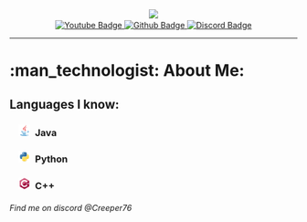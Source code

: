<div align="center">
  <img src="./assets/BannerRounded100px.png"/>
</div>
<div id="badges" align="center">
  <a href="https://www.youtube.com/@Creeper7689/">
    <img src="https://img.shields.io/badge/YouTube-red?style=for-the-badge&logo=youtube&logoColor=white" alt="Youtube Badge"/>
  </a>
  <a href="https://www.github.com/Creeper76">
    <img src="https://img.shields.io/badge/Github-gray?style=for-the-badge&logo=github&logoColor=white" alt="Github Badge"/>
  </a>
  <a href="https://github.com/Creeper76#find-me-on-discord-creeper76">
    <img src="https://img.shields.io/badge/Discord-blue?style=for-the-badge&logo=discord&logoColor=white" alt="Discord Badge"/>
  </a>
</div>

---

<h1>:man_technologist: About Me: </h1>
<h2>Languages I know: </h2>
<h3>   <img src="./assets/java-icon.svg" width="20" height="20"> Java<h4>
<h3>   <img src="./assets/python-icon.svg" width="20" height="20"> Python<h4>
<h3>   <img src="./assets/cplusplus-icon.svg" width="20" height="20"> C++<h4>

<h6>Find me on discord @Creeper76</h6>

<!--
**Creeper76/creeper76** is a ✨ _special_ ✨ repository because its `README.md` (this file) appears on your GitHub profile.

Here are some ideas to get you started:

- 🔭 I’m currently working on ...
- 🌱 I’m currently learning ...
- 👯 I’m looking to collaborate on ...
- 🤔 I’m looking for help with ...
- 💬 Ask me about ...
- 📫 How to reach me: ...
- 😄 Pronouns: ...
- ⚡ Fun fact: ...
-->

